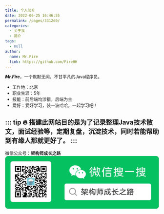 ```yaml
---
title: 个人简介
date: 2022-06-25 16:46:55
permalink: /pages/3312d0/
categories: 
  - 关于我
  - 简介
tags: 
  - null
author: 
  name: Mr.Fire
  link: https://github.com/FireHH
---
```

***Mr.Fire***，一个默默无闻，不甘平凡的Java程序员。
- 工作地：北京
- 职业生涯：5年
- 技能：前后端均涉猎，后端为主
- 爱好：爱好学习，装一波哈哈，一起学习吧！

::: tip 
:fire: 搭建此网站目的是为了记录整理Java技术散文，面试经验等，定期复盘，沉淀技术，同时若能帮助到有缘人那就更好了。
:::
---
微信公众号：**架构师成长之路**
![微信公众号](../.vuepress/public/img/wechatpub.jpg)

